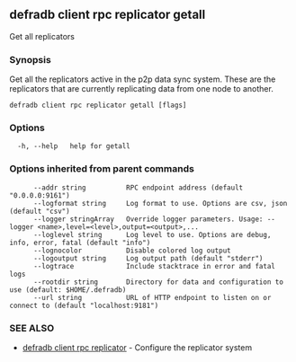 ## defradb client rpc replicator getall

Get all replicators

### Synopsis

Get all the replicators active in the p2p data sync system.
These are the replicators that are currently replicating data from one node to another.

```
defradb client rpc replicator getall [flags]
```

### Options

```
  -h, --help   help for getall
```

### Options inherited from parent commands

```
      --addr string          RPC endpoint address (default "0.0.0.0:9161")
      --logformat string     Log format to use. Options are csv, json (default "csv")
      --logger stringArray   Override logger parameters. Usage: --logger <name>,level=<level>,output=<output>,...
      --loglevel string      Log level to use. Options are debug, info, error, fatal (default "info")
      --lognocolor           Disable colored log output
      --logoutput string     Log output path (default "stderr")
      --logtrace             Include stacktrace in error and fatal logs
      --rootdir string       Directory for data and configuration to use (default: $HOME/.defradb)
      --url string           URL of HTTP endpoint to listen on or connect to (default "localhost:9181")
```

### SEE ALSO

* [defradb client rpc replicator](defradb_client_rpc_replicator.md)	 - Configure the replicator system

